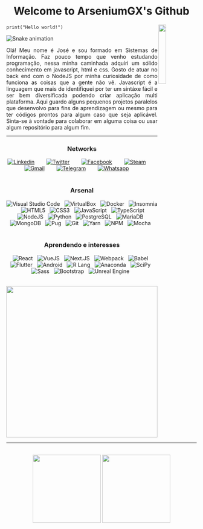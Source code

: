<!--a href="#"><p align="center"><img width="48px" src="https://avatars.githubusercontent.com/u/9919?v=4" alt="Github" /></p></a-->
<h1 align="center">Welcome to ArseniumGX's Github </h1>
<img align="right" width="20%" src="https://media.giphy.com/media/CEHtFH3rJ6xdhBUKIT/giphy.gif"/>

<code>print("Hello world!")</code>

![Snake animation](https://github.com/ArseniumGX/ArseniumGX/blob/output/github-contribution-grid-snake.svg)

<p align="justify">
   Olá!
   Meu nome é José e sou formado em Sistemas de Informação. Faz pouco tempo que venho estudando programação, nessa minha caminhada adquiri um sólido conhecimento em javascript, html e css. Gosto de atuar no back end com o NodeJS por minha curiosidade de como funciona as coisas que a gente não vê. Javascript é a linguagem que mais de identifiquei por ter um sintáxe fácil e ser bem diversificada podendo criar aplicação multi plataforma. Aqui guardo alguns pequenos projetos paralelos que desenvolvo para fins de aprendizagem ou mesmo para ter códigos prontos para algum caso que seja aplicável. Sinta-se à vontade para colaborar em alguma coisa ou usar algum repositório para algum fim.
</p>

---

<h3 align="center">Networks</h3>

<div align="center">
   <a href="https://www.linkedin.com/in/arseniumgx" target="blank"><img src="https://img.shields.io/badge/Linkedin-0A66C2?style=social&logo=linkedin&logoColor=0A66C2" alt="Linkedin" /></a> &nbsp;&nbsp;&nbsp;&nbsp;&nbsp;&nbsp;
   <a href="https://twitter.com/arseniumgx" target="blank"><img src="https://img.shields.io/badge/Twitter-1DA1F2?style=social&logo=twitter&logoColor=1DA1F2" alt="Twitter" /></a> &nbsp;&nbsp;&nbsp;&nbsp;&nbsp;&nbsp;
   <a href="https://www.facebook.com/arseniumgx" target="blank"><img src="https://img.shields.io/badge/Facebook-1877F2?style=social&logo=facebook&logoColor=1877F2" alt="Facebook" /></a> &nbsp;&nbsp;&nbsp;&nbsp;&nbsp;&nbsp;
   <a href="https://steamcommunity.com/profiles/76561198144096375/" target="blank"><img src="https://img.shields.io/badge/Steam-000000?style=social&logo=steam&logoColor=000000" alt="Steam" /></a> &nbsp;&nbsp;&nbsp;&nbsp;&nbsp;&nbsp;
   <a href="mailto:8glibibag@relay.firefox.com" target="blank"><img src="https://img.shields.io/badge/Gmail-EA4335?style=social&logo=gmail&logoColor=EA4335" alt="Gmail" /></a> &nbsp;&nbsp;&nbsp;&nbsp;&nbsp;&nbsp;
   <a href="http://t.me/ArseniumGX" target="blank"><img src="https://img.shields.io/badge/Telegram-26A5E4?style=social&logo=telegram&logoColor=26A5E4" alt="Telegram" /></a> &nbsp;&nbsp;&nbsp;&nbsp;&nbsp;&nbsp;
   <a href="https://wa.me/message/6PYCIZE4G3ABC1" target="blank"><img src="https://img.shields.io/badge/Whatsapp-25D366?style=social&logo=whatsapp&logoColor=25D366" alt="Whatsapp" /></a> &nbsp;&nbsp;&nbsp;&nbsp;&nbsp;&nbsp;
</div>

<br>

<h3 align="center">Arsenal</h3>

<div align="center">
   <img src="https://img.shields.io/badge/VS_Code-007ACC?style=flat&logo=visual-studio-code&logoColor=white" alt="Visual Studio Code">&nbsp;&nbsp;
   <img src="https://img.shields.io/badge/virtualbox-183A61?style=flat&logo=virtualbox&logoColor=FFFFFF" alt="VirtualBox">&nbsp;&nbsp;
   <img src="https://img.shields.io/badge/Docker-2496ED?style=flat&logo=docker&logoColor=FFFFFF" alt="Docker">&nbsp;&nbsp;
   <img src="https://img.shields.io/badge/insomnia-5849BE?style=flat&logo=insomnia&logoColor=FFFFFF" alt="Insomnia" />&nbsp;&nbsp;
   <img src="https://img.shields.io/badge/HTML5-E34F26?style=flat&logo=html5&logoColor=FFFFFF" alt="HTML5">&nbsp;&nbsp;
   <img src="https://img.shields.io/badge/CSS3-1572B6?style=flat&logo=css3&logoColor=FFFFFF" alt="CSS3">&nbsp;&nbsp;
   <img src="https://img.shields.io/badge/JavaScript-F7DF1E?style=flat&logo=javascript&logoColor=000000" alt="JavaScript">&nbsp;&nbsp;
   <img src="https://img.shields.io/badge/TypeScript-3178C6?style=flat&logo=typescript&logoColor=FFFFFF" alt="TypeScript">&nbsp;&nbsp;
   <img src="https://img.shields.io/badge/NodeJS-339933?style=flat&logo=nodedotjs&logoColor=FFFFFF"  alt="NodeJS">&nbsp;&nbsp;
   <img src="https://img.shields.io/badge/Python-3776AB?style=flat&logo=python&logoColor=FFFFFF" alt="Python">&nbsp;&nbsp;
   <img src="https://img.shields.io/badge/Postgresql-4169E1?style=flat&logo=postgresql&logoColor=FFFFFF" alt="PostgreSQL">&nbsp;&nbsp;
   <img src="https://img.shields.io/badge/mariadb-003545?style=flat&logo=mariadb&logoColor=FFFFFF" alt="MariaDB">&nbsp;&nbsp;
   <img src="https://img.shields.io/badge/mongodb-47A248?style=flat&logo=mongodb&logoColor=FFFFFF" alt="MongoDB">&nbsp;&nbsp;
   <img src="https://img.shields.io/badge/Pugs-A86454?style=flat&logo=pug&logoColor=FFFFFF" alt="Pug">&nbsp;&nbsp;
   <img src="https://img.shields.io/badge/git-F05032?style=flat&logo=git&logoColor=FFFFFF" alt="Git">&nbsp;&nbsp;
   <img src="https://img.shields.io/badge/yarn-2C8EBB?style=flat&logo=yarn&logoColor=FFFFFF" alt="Yarn">&nbsp;&nbsp;
   <img src="https://img.shields.io/badge/npm-CB3837?style=flat&logo=npm&logoColor=FFFFFF" alt="NPM">&nbsp;&nbsp;
   <img src="https://img.shields.io/badge/mocha-8D6748?style=flat&logo=mocha&logoColor=FFFFFF" alt="Mocha">&nbsp;&nbsp;
</div>

<br>

<h3 align="center">Aprendendo e interesses</h3>

<div align="center">
   <img src="https://img.shields.io/badge/React-61DAFB?style=flat&logo=react&logoColor=000000" alt="React">&nbsp;&nbsp;
   <img src="https://img.shields.io/badge/Vuejs-4FC08D?style=flat&logo=vuedotjs&logoColor=FFFFFF" alt="VueJS">&nbsp;&nbsp;
   <img src="https://img.shields.io/badge/nextjs-000000?style=flat&logo=nextdotjs&logoColor=FFFFFF" alt="Next.JS">&nbsp;&nbsp;
   <img src="https://img.shields.io/badge/webpack-8DD6F9?style=flat&logo=webpack&logoColor=000000" alt="Webpack">&nbsp;&nbsp;
   <img src="https://img.shields.io/badge/babel-F9DC3E?style=flat&logo=babel&logoColor=000000" alt="Babel">&nbsp;&nbsp;
   <img src="https://img.shields.io/badge/flutter-02569B?style=flat&logo=flutter&logoColor=FFFFFF" alt="Flutter">&nbsp;&nbsp;
   <img src="https://img.shields.io/badge/android-3DDC84?style=flat&logo=android&logoColor=FFFFFF" alt="Android">&nbsp;&nbsp;
   <img src="https://img.shields.io/badge/r-276DC3?style=flat&logo=r&logoColor=FFFFFF" alt="R Lang">&nbsp;&nbsp;
   <img src="https://img.shields.io/badge/anaconda-44A833?style=flat&logo=anaconda&logoColor=FFFFFF" alt="Anaconda">&nbsp;&nbsp;
   <img src="https://img.shields.io/badge/scipy-8CAAE6?style=flat&logo=scipy&logoColor=FFFFFF" alt="SciPy">&nbsp;&nbsp;
   <img src="https://img.shields.io/badge/sass-CC6699?style=flat&logo=sass&logoColor=FFFFFF" alt="Sass">&nbsp;&nbsp;
   <img src="https://img.shields.io/badge/bootstrap-7952B3?style=flat&logo=bootstrap&logoColor=FFFFFF" alt="Bootstrap">&nbsp;&nbsp;
   <img src="https://img.shields.io/badge/unreal_engine-313131?style=flat&logo=unreal-engine&logoColor=FFFFFF" alt="Unreal Engine">&nbsp;&nbsp;
</div>

<br>
<!--
Testes
-->


<p align="center">
   <img width="400px" src="https://media.giphy.com/media/Ah3zHH7hvsSB2/giphy.gif">
</p>

---


<br>


<div align="center">
   <img height=180px align="center" src="https://github-readme-stats.vercel.app/api?username=arseniumgx&show_icons=true&theme=monokai&custom_title=ArseniumGX's+Github+stats&include_all_commits=true&count_private=true">
   <img height=180px align="center" src="https://github-readme-stats.vercel.app/api/top-langs/?username=arseniumgx&layout=compact&theme=monokai&langs_count=8">
</div>

<br>


<!---  **************************************************************************************************************************************************  --->
